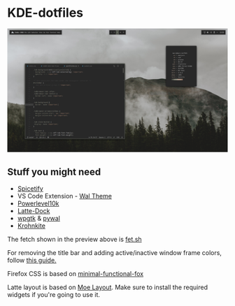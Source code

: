 # KDE-dotfiles

![Preview](https://raw.githubusercontent.com/ComplexPlatform/KDE-dotfiles/master/foggy-mountain-preview.png)


## Stuff you might need

 - [Spicetify](https://github.com/khanhas/Spicetify)
 - VS Code Extension - [Wal Theme](https://marketplace.visualstudio.com/items?itemName=dlasagno.wal-theme)
 - [Powerlevel10k](https://github.com/romkatv/powerlevel10k)
 - [Latte-Dock](https://github.com/KDE/latte-dock)
 - [wpgtk](https://github.com/deviantfero/wpgtk) & [pywal](https://github.com/dylanaraps/pywal)
 - [Krohnkite](https://store.kde.org/p/1281790/)

The fetch shown in the preview above is [fet.sh](https://github.com/6gk/fet.sh)

For removing the title bar and adding active/inactive window frame colors, follow [this guide.](https://github.com/waltereikrem/KWin-TilingGuide/)

Firefox CSS is based on [minimal-functional-fox](https://github.com/mut-ex/minimal-functional-fox)

Latte layout is based on [Moe Layout](https://store.kde.org/p/1373008/). Make sure to install the required widgets if you're going to use it.